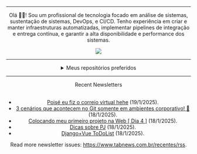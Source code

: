 <div align="center">
<hr>
<p>Olá 👋🏾! Sou um profissional de tecnologia focado em análise de sistemas, sustentação de sistemas, DevOps, e CI/CD. Tenho experiência em criar e manter infraestruturas automatizadas, implementar pipelines de integração e entrega contínua, e garantir a alta disponibilidade e performance dos sistemas.</p>
  <img src="https://media.giphy.com/media/yAGIvCiwPJn5C/giphy.gif">
<hr>
  <details>
  <summary>Meus repositórios preferidos</summary>
  <br />
  Alguns dos meus melhores repositórios:
  <br />
<br />
  <ul><li><a href=https://github.com/KubeNerd/aluratube target="_blank" rel="noopener noreferrer">KubeNerd/aluratube</a> (<b>0</b> ✨ and <b>0</b> 🍴): Aluratube - Desenvolvido durante a imersão React da Alura no final de 2022</li><li><a href=https://github.com/KubeNerd/nlw-ia target="_blank" rel="noopener noreferrer">KubeNerd/nlw-ia</a> (<b>0</b> ✨ and <b>0</b> 🍴): Projeto desenvolvido durante a NLW IA - Usando a API da OPENAI</li><li><a href=https://github.com/KubeNerd/nlw-journey-ia target="_blank" rel="noopener noreferrer">KubeNerd/nlw-journey-ia</a> (<b>0</b> ✨ and <b>0</b> 🍴): NLW IA - Agent de viagens usando python + langchain + GPT</li>
<li>More coming soon :).</li>
</ul>
  </details>
  <hr/>
    <summary>Recent Newsletters</summary>
  <br />
  <ul>
    <li><a href=https://www.tabnews.com.br/samucaa/poise-eu-fiz-o-correio-virtual-hehe target="_blank" rel="noopener noreferrer">Poisé eu fiz o correio virtual hehe</a> (19/1/2025).</li><li><a href=https://www.tabnews.com.br/devcarlosalberto/3-coisas-que-eu-queria-ter-aprendido-sobre-git-antes-do-meu-primeiro-emprego target="_blank" rel="noopener noreferrer">3 cenários que acontecem no Git somente em ambientes corporativo! 📒</a> (18/1/2025).</li><li><a href=https://www.tabnews.com.br/joashneves/colocando-meu-primeiro-projeto-na-web-dia-4 target="_blank" rel="noopener noreferrer">Colocando meu primeiro projeto na Web [ Dia 4 ]</a> (18/1/2025).</li><li><a href=https://www.tabnews.com.br/MunizzPy/dicas-sobre-pj target="_blank" rel="noopener noreferrer">Dicas sobre PJ</a> (18/1/2025).</li><li><a href=https://www.tabnews.com.br/everaldojr/djangovue-todolist target="_blank" rel="noopener noreferrer">Django+Vue ToDoList</a> (18/1/2025).</li>
  </ul>
<p>Read more newsletter issues: <a href="https://www.tabnews.com.br/recentes/rss">https://www.tabnews.com.br/recentes/rss</a>.</p>
  </details>
